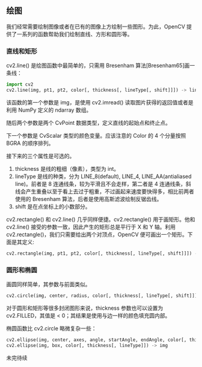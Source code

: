 ## 绘图

我们经常需要绘制图像或者在已有的图像上方绘制一些图形。为此，OpenCV 提供了一系列的函数帮助我们绘制直线、方形和圆形等。

### 直线和矩形

cv2.line() 是绘图函数中最简单的，只需用 Bresenham 算法[Bresenham65]画一条线：
```python
import cv2
cv2.line(img, pt1, pt2, color[, thickness[, lineType[, shift]]]) -> line
```
该函数的第一个参数是 img，是使用 cv2.imread() 读取图片获得的返回值或者是利用 NumPy 定义的 ndarray 数组。

随后两个参数是两个 CvPoint 数据类型，定义直线的起始点和终止点。

下一个参数是 CvScalar 类型的颜色变量。应该注意的 Color 的 4 个分量按照 BGRA 的顺序排列。

接下来的三个属性是可选的。
1. thickness 是线的粗细（像素），类型为 int。
2. lineType 是线的种类，分为 LINE_8(default), LINE_4, LINE_AA(antialiased line)。前者是 8 连通线条，较为平滑且不会走样，第二者是 4 连通线条，斜线会产生重叠以至于看上去过于粗重，不过画起来速度要快得多，相比前两者使用的 Bresenham 算法，后者是使用高斯滤波绘制反锯齿线。
3. shift 是在点坐标上的小数部分。

cv2.rectangle() 和 cv2.line() 几乎同样便捷。cv2.rectangle() 用于画矩形。他和 cv2.line() 接受的参数一致，因此产生的矩形总是平行于 X 和 Y 轴。利用 cv2.rectangle()，我们只需要给出两个对顶点，OpenCV 便可画出一个矩形。下面是其定义:
```python
cv2.rectangle(img, pt1, pt2, color[, thickness[, lineType[, shift]]]) -> img
```

### 圆形和椭圆

画圆同样简单，其参数与前面类似。
```python
cv2.circle(img, center, radius, color[, thickness[, lineType[, shift]]]) -> img
```
对于圆形和矩形等很多封闭图形来说，thickness 参数也可以设置为 cv2.FILLED，其值是 < 0；其结果是使用与边一样的颜色填充圆内部。

椭圆函数比 cv2.circle 略微复杂一些：
```python
cv2.ellipse(img, center, axes, angle, startAngle, endAngle, color[, thickness[, lineType[, shift]]]) -> img
cv2.ellipse(img, box, color[, thickness[, lineType]]) -> img
```
未完待续
